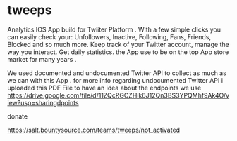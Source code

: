 # tweeps

Analytics IOS App build for Twiiter Platform . With a few simple clicks you can easily check your: Unfollowers, Inactive, Following, Fans, Friends, Blocked and so much more.
Keep track of your Twitter account, manage the way you interact. Get daily statistics. 
the App use to be on the top App store market for many years .

We used documented and undocumented Twitter API to collect as much as we can with this App . 
for more info regarding undocumented Twitter API i uploaded this PDF File to have an idea about the endpoints we use https://drive.google.com/file/d/11ZQcRGCZHik6J12Qn3BS3YPQMhf9Ak4O/view?usp=sharingdpoints 

donate

https://salt.bountysource.com/teams/tweeps/not_activated
